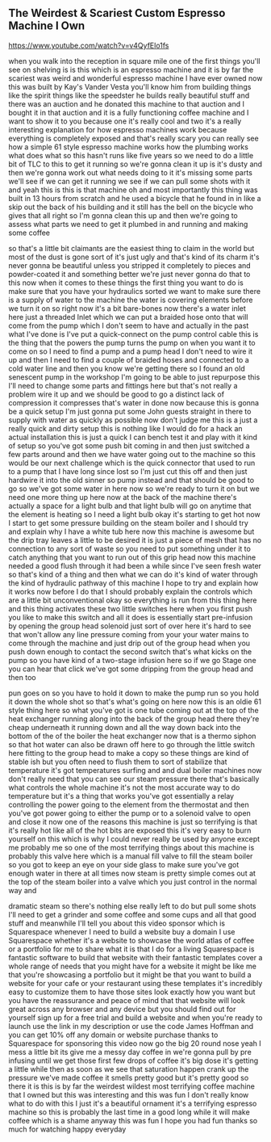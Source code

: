 ## The Weirdest & Scariest Custom Espresso Machine I Own

<https://www.youtube.com/watch?v=v4QyfElo1fs>

when you walk into the reception in
square mile one of the first things
you'll see on shelving is is this which
is an espresso machine and it is by far
the scariest was weird and wonderful
espresso machine I have ever owned now
this was built by Kay's Vander Vesta
you'll know him from building things
like the spirit things like the
speedster he builds really beautiful
stuff and there was an auction and he
donated this machine to that auction and
I bought it in that auction and it is a
fully functioning coffee machine and I
want to show it to you because one it's
really cool and two it's a really
interesting explanation for how espresso
machines work because everything is
completely exposed and that's really
scary you can really see how a simple 61
style espresso machine works how the
plumbing works what does what so this
hasn't runs like five years so we need
to do a little bit of TLC to this to get
it running so we're gonna clean it up is
it's dusty and then we're gonna work out
what needs doing to it it's missing some
parts we'll see if we can get it running
we see if we can pull some shots with it
and yeah this is this is that machine oh
and most importantly this thing was
built in 13 hours from scratch and he
used a bicycle that he found in in like
a skip out the back of his building and
it still has the bell on the bicycle
who gives that all right so I'm gonna
clean this up and then we're going to
assess what parts we need to get it
plumbed in and running and making some
coffee

so that's a little bit claimants are the
easiest thing to claim in the world but
most of the dust is gone sort of it's
just ugly and that's kind of its charm
it's never gonna be beautiful unless you
stripped it completely to pieces and
powder-coated it and something better
we're just never gonna do that to this
now when it comes to these things the
first thing you want to do is make sure
that you have your hydraulics sorted we
want to make sure there is a supply of
water to the machine the water is
covering elements before we turn it on
so right now it's a bit bare-bones now
there's a water inlet here just a
threaded Inlet which we can put a
braided hose onto that will come from
the pump which I don't seem to have and
actually in the past what I've done is
I've put a quick-connect on the pump
control cable this is the thing that the
powers the pump turns the pump on when
you want it to come on so I need to find
a pump and a pump head I don't need to
wire it up and then I need to find a
couple of braided hoses and connected to
a cold water line and then you know
we're getting there
so I found an old senescent pump in the
workshop I'm going to be able to just
repurpose this I'll need to change some
parts and fittings here but that's not
really a problem wire it up and we
should be good to go a distinct lack of
compression it compresses that's water
in done now because this is gonna be a
quick setup I'm just gonna put some John
guests straight in there to supply with
water as quickly as possible
now don't judge me this is a just a
really quick and dirty setup this is
nothing like I would do for a hack an
actual installation this is just a quick
I can bench test it and play with it
kind of setup so you've got some push
bit coming in and then just switched a
few parts around and then we have water
going out to the machine so this would
be our next challenge which is the quick
connector that used to run to a pump
that I have long since lost so I'm just
cut this off and then just hardwire it
into the old sinner so pump instead and
that should be good to go so we've got
some water in here now so we're ready to
turn it on but we need one more thing
up here now at the back of the machine
there's actually a space for a light
bulb and that light bulb will go on
anytime that the element is heating so I
need a light bulb okay it's starting to
get hot now I start to get some pressure
building on the steam boiler and I
should try and explain why I have a
white tub here now this machine is
awesome but the drip tray leaves a
little to be desired it is just a piece
of mesh that has no connection to any
sort of waste so you need to put
something under it to catch anything
that you want to run out of this grip
head now this machine needed a good
flush through it had been a while since
I've seen fresh water so that's kind of
a thing and then what we can do it's
kind of water through the kind of
hydraulic pathway of this machine I hope
to try and explain how it works now
before I do that I should probably
explain the controls which are a little
bit unconventional okay so everything is
run from this thing here and this thing
activates these two little switches here
when you first push you like to make
this switch and all it does is
essentially start pre-infusion by
opening the group head solenoid just
sort of over here it's hard to see that
won't allow any line pressure coming
from your your water mains to come
through the machine and just drip out of
the group head when you push down enough
to contact the second switch that's what
kicks on the pump so you have kind of a
two-stage infusion here so if we go
Stage one you can hear that click we've
got some dripping from the group head
and then too

pun goes on so you have to hold it down
to make the pump run so you hold it down
the whole shot so that's what's going on
here now this is an oldie 61 style thing
here so what you've got is one tube
coming out at the top of the heat
exchanger running along into the back of
the group head there they're cheap
underneath it running down and all the
way down back into the bottom of the of
the boiler the heat exchanger now that
is a thermo siphon so that hot water can
also be drawn off here to go through the
little switch here fitting to the group
head to make a copy so these things are
kind of stable ish but you often need to
flush them to sort of stabilize that
temperature it's got temperatures
surfing and and dual boiler machines now
don't really need that you can see our
steam pressure there that's basically
what controls the whole machine it's not
the most accurate way to do temperature
but it's a thing that works you've got
essentially a relay controlling the
power going to the element from the
thermostat and then you've got power
going to either the pump or to a
solenoid valve to open and close it now
one of the reasons this machine is just
so terrifying is that it's really hot
like all of the hot bits are exposed
this it's very easy to burn yourself on
this which is why I could never really
be used by anyone except me probably me
so one of the most terrifying things
about this machine is probably this
valve here which is a manual fill valve
to fill the steam boiler so you got to
keep an eye on your side glass to make
sure you've got enough water in there at
all times
now steam is pretty simple comes out at
the top of the steam boiler into a valve
which you just control in the normal way
and

dramatic steam so there's nothing else
really left to do but pull some shots
I'll need to get a grinder and some
coffee and some cups and all that good
stuff and meanwhile I'll tell you about
this video sponsor which is Squarespace
whenever I need to build a website buy a
domain I use Squarespace whether it's a
website to showcase the world atlas of
coffee or a portfolio for me to share
what it is that I do for a living
Squarespace is fantastic software to
build that website with their fantastic
templates cover a whole range of needs
that you might have for a website it
might be like me that you're showcasing
a portfolio but it might be that you
want to build a website for your cafe or
your restaurant using these templates
it's incredibly easy to customize them
to have those sites look exactly how you
want but you have the reassurance and
peace of mind that that website will
look great across any browser and any
device but you should find out for
yourself sign up for a free trial and
build a website and when you're ready to
launch use the link in my description or
use the code James Hoffman and you can
get 10% off any domain or website
purchase thanks to Squarespace for
sponsoring this video now go the big 20
round nose yeah I mess a little bit its
give me a messy day coffee in we're
gonna pull by pre infusing until we get
those first few drops of coffee it's big
dose it's getting a little while then as
soon as we see that saturation happen
crank up the pressure
we've made coffee it smells pretty good
but it's pretty good so there it is this
is by far the weirdest wildest most
terrifying coffee machine that I owned
but this was interesting and this was
fun I don't really know what to do with
this I just it's a beautiful ornament
it's a terrifying espresso machine so
this is probably the last time in a good
long while it will make coffee which is
a shame
anyway this was fun I hope you had fun
thanks so much for watching happy
everyday
